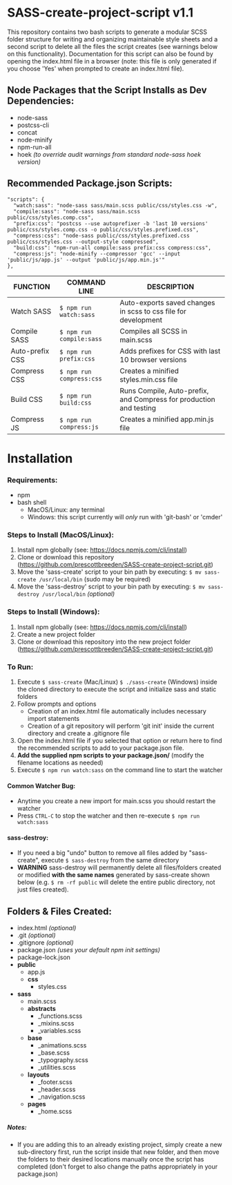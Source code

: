 # SASS-create-project-script v1.1
This repository contains two bash scripts to generate a modular SCSS folder structure for writing and organizing maintainable style sheets and a second script to delete all the files the script creates (see warnings below on this functionality).  Documentation for this script can also be found by opening the index.html file in a browser (note: this file is only generated if you choose 'Yes' when prompted to create an index.html file).
       
## Node Packages that the Script Installs as Dev Dependencies:
- node-sass
- postcss-cli
- concat
- node-minify
- npm-run-all
- hoek _(to override audit warnings from standard node-sass hoek version)_

## Recommended Package.json Scripts:
    "scripts": {
      "watch:sass": "node-sass sass/main.scss public/css/styles.css -w",
      "compile:sass": "node-sass sass/main.scss public/css/styles.comp.css",
      "prefix:css": "postcss --use autoprefixer -b 'last 10 versions' public/css/styles.comp.css -o public/css/styles.prefixed.css",
      "compress:css": "node-sass public/css/styles.prefixed.css public/css/styles.css --output-style compressed",
      "build:css": "npm-run-all compile:sass prefix:css compress:css",
      "compress:js": "node-minify --compressor 'gcc' --input 'public/js/app.js' --output 'public/js/app.min.js'"
    },

| FUNCTION          | COMMAND LINE          | DESCRIPTION                                                       |
| ------------------| --------------------- | ----------------------------------------------------------------- |
| Watch SASS        |`$ npm run watch:sass` | Auto-exports saved changes in scss to css file for development    |
| Compile SASS      |`$ npm run compile:sass`| Compiles all SCSS in main.scss                                    |
| Auto-prefix CSS   |`$ npm run prefix:css` | Adds prefixes for CSS with last 10 browser versions               |
| Compress CSS      |`$ npm run compress:css`| Creates a minified styles.min.css file                            |
| Build CSS         |`$ npm run build:css`  | Runs Compile, Auto-prefix, and Compress for production and testing|
| Compress JS       |`$ npm run compress:js`| Creates a minified app.min.js file                                |

# Installation
### Requirements:
  - npm
  - bash shell
       - MacOS/Linux: any terminal
       - Windows: this script currently will _only_ run with 'git-bash' or 'cmder'

### Steps to Install (MacOS/Linux):
1. Install npm globally (see: https://docs.npmjs.com/cli/install)
2. Clone or download this repository (https://github.com/prescottbreeden/SASS-create-project-script.git)
3. Move the 'sass-create' script to your bin path by executing: `$ mv sass-create /usr/local/bin` (sudo may be required)
4. Move the 'sass-destroy' script to your bin path by executing: `$ mv sass-destroy /usr/local/bin` _(optional)_

### Steps to Install (Windows):
1. Install npm globally (see: https://docs.npmjs.com/cli/install)
2. Create a new project folder
3. Clone or download this repository into the new project folder (https://github.com/prescottbreeden/SASS-create-project-script.git)

### To Run:
1. Execute `$ sass-create` (Mac/Linux) `$ ./sass-create` (Windows) inside the cloned directory to execute the script and initialize sass and static folders 
2. Follow prompts and options
    - Creation of an index.html file automatically includes necessary import statements
    - Creation of a git repository will perform 'git init' inside the current directory and create a .gitignore file
3. Open the index.html file if you selected that option or return here to find the recommended scripts to add to your package.json file.
3. **Add the supplied npm scripts to your package.json/** (modify the filename locations as needed)
4. Execute `$ npm run watch:sass` on the command line to start the watcher

#### Common Watcher Bug:
- Anytime you create a new import for main.scss you should restart the watcher
- Press `CTRL-C` to stop the watcher and then re-execute `$ npm run watch:sass`

#### sass-destroy:
- If you need a big "undo" button to remove all files added by "sass-create", execute `$ sass-destroy` from the same directory
- **WARNING** sass-destroy will permanently delete all files/folders created or modified **with the same names** generated by sass-create shown below (e.g. `$ rm -rf public` will delete the entire public directory, not just files created).

## Folders & Files Created:
- index.html _(optional)_
- .git _(optional)_
- .gitignore _(optional)_
- package.json _(uses your default npm init settings)_
- package-lock.json  
- **public**  
    - app.js  
    - **css**  
        - styles.css  
- **sass**
    - main.scss
    - **abstracts**  
        - _functions.scss  
        - _mixins.scss  
        - _variables.scss  
    - **base**  
        - _animations.scss  
        - _base.scss  
        - _typography.scss  
        - _utilities.scss  
    - **layouts**  
        - _footer.scss  
        - _header.scss  
        - _navigation.scss  
    - **pages**  
        - _home.scss

##### Notes:
- If you are adding this to an already existing project, simply create a new sub-directory first, run the script inside that new folder, and then move the folders to their desired locations manually once the script has completed (don't forget to also change the paths appropriately in your package.json)
